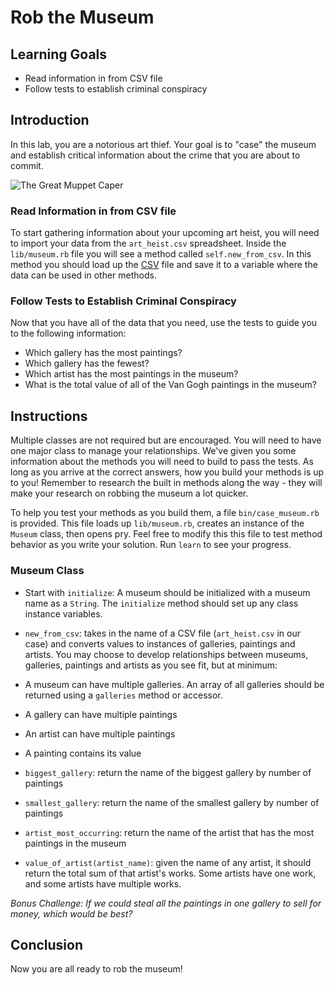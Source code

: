 # Rob the Museum

## Learning Goals

- Read information in from CSV file
- Follow tests to establish criminal conspiracy

## Introduction

In this lab, you are a notorious art thief. Your goal is to "case" the museum
and establish critical information about the crime that you are about to
commit.

![The Great Muppet Caper](https://media.giphy.com/media/4wmnIO4AB9OI8/giphy.gif)

### Read Information in from CSV file

To start gathering information about your upcoming art heist, you will need to
import your data from the `art_heist.csv` spreadsheet. Inside the
`lib/museum.rb` file you will see a method called `self.new_from_csv`. In this
method you should load up the [CSV][] file and save it to a variable where the
data can be used in other methods.

### Follow Tests to Establish Criminal Conspiracy

Now that you have all of the data that you need, use the tests to guide you to
the following information:

- Which gallery has the most paintings?
- Which gallery has the fewest?
- Which artist has the most paintings in the museum?
- What is the total value of all of the Van Gogh paintings in the museum?

## Instructions

Multiple classes are not required but are encouraged. You will need to have one
major class to manage your relationships. We've given you some information
about the methods you will need to build to pass the tests. As long as you
arrive at the correct answers, how you build your methods is up to you!
Remember to research the built in methods along the way - they will make your
research on robbing the museum a lot quicker.

To help you test your methods as you build them, a file `bin/case_museum.rb` is
provided. This file loads up `lib/museum.rb`, creates an instance of the
`Museum` class, then opens pry. Feel free to modify this this file to test
method behavior as you write your solution. Run `learn` to see your progress.

### Museum Class

- Start with `initialize`: A museum should be initialized with a museum name as
  a `String`. The `initialize` method should set up any class instance variables.

- `new_from_csv`: takes in the name of a CSV file (`art_heist.csv` in our case)
and converts values to instances of galleries, paintings and artists. You may
choose to develop relationships between museums, galleries, paintings and
artists as you see fit, but at minimum:

 - A museum can have multiple galleries. An array of all galleries should be
  returned using a `galleries` method or accessor.
 - A gallery can have multiple paintings
 - An artist can have multiple paintings
 - A painting contains its value

- `biggest_gallery`: return the name of the biggest gallery by number of
  paintings

- `smallest_gallery`: return the name of the smallest gallery by number of
  paintings

- `artist_most_occurring`: return the name of the artist that has the most
  paintings in the museum

- `value_of_artist(artist_name)`: given the name of any artist, it should
  return the total sum of that artist's works. Some artists have one work, and
  some artists have multiple works.

_Bonus Challenge: If we could steal all the paintings in one gallery to sell for
money, which would be best?_

## Conclusion

Now you are all ready to rob the museum!

[csv]: https://ruby-doc.org/stdlib-2.0.0/libdoc/csv/rdoc/CSV.html

